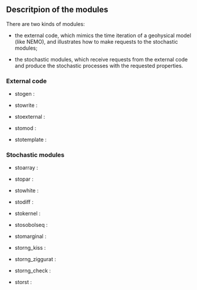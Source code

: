 ## Descritpion of the modules

There are two kinds of modules:

- the external code, which mimics the time iteration of a geohysical model (like NEMO),
and illustrates how to make requests to the stochastic modules;

- the stochastic modules, which receive requests from the external code
and produce the stochastic processes with the requested properties.

### External code

- stogen :

- stowrite :

- stoexternal :

- stomod :

- stotemplate :

### Stochastic modules

- stoarray :

- stopar :

- stowhite :

- stodiff :

- stokernel :

- stosobolseq :

- stomarginal :

- storng_kiss :

- storng_ziggurat :

- storng_check :

- storst :
